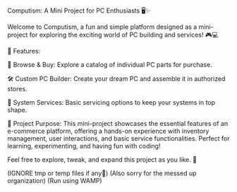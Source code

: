 Computism: A Mini Project for PC Enthusiasts 🖥️✨

Welcome to Computism, a fun and simple platform designed as a mini-project for exploring the exciting world of PC building and services! 🎮💻

🌟 Features:

🛒 Browse & Buy: Explore a catalog of individual PC parts for purchase.

🛠️ Custom PC Builder: Create your dream PC and assemble it in authorized stores.

🔧 System Services: Basic servicing options to keep your systems in top shape.

🎯 Project Purpose:
This mini-project showcases the essential features of an e-commerce platform, offering a hands-on experience with inventory management, user interactions, and basic service functionalities. Perfect for learning, experimenting, and having fun with coding!


Feel free to explore, tweak, and expand this project as you like. 🌈

(IGNORE tmp or temp files if any🙂)
(Also sorry for the messed up organization)
(Run using WAMP)
